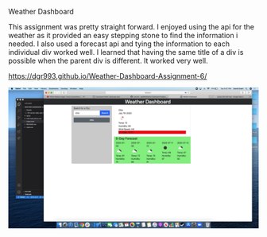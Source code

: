 Weather Dashboard

This assignment was pretty straight forward. I enjoyed using the api for the weather as it provided an easy stepping stone to find the information i needed. I also used a forecast api and tying the information to each individual div worked well. I learned that having the same title of a div is possible when the parent div is different. It worked very well.

https://dgr993.github.io/Weather-Dashboard-Assignment-6/

![](Image%207-7-20%20at%206.07%20PM.jpeg)
